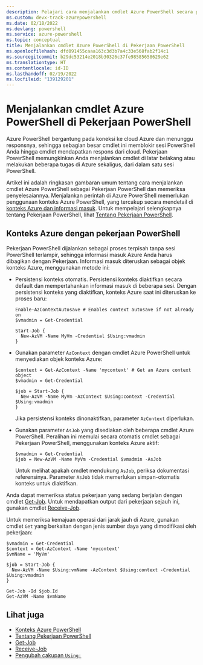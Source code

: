 ```yaml
---
description: Pelajari cara menjalankan cmdlet Azure PowerShell secara paralel atau sebagai tugas latar belakang, menggunakan -AsJob dan Start-Job.
ms.custom: devx-track-azurepowershell
ms.date: 02/18/2022
ms.devlang: powershell
ms.service: azure-powershell
ms.topic: conceptual
title: Menjalankan cmdlet Azure PowerShell di Pekerjaan PowerShell
ms.openlocfilehash: dfd091455caaa163c3d3b7a4c33e568fab2f14c1
ms.sourcegitcommit: b29dc53214e2018b30326c37fe98585658629e62
ms.translationtype: HT
ms.contentlocale: id-ID
ms.lasthandoff: 02/19/2022
ms.locfileid: "139129201"
---
```

# <a name="run-azure-powershell-cmdlets-in-powershell-jobs"></a>Menjalankan cmdlet Azure PowerShell di Pekerjaan PowerShell

Azure PowerShell bergantung pada koneksi ke cloud Azure dan menunggu responsnya, sehingga sebagian besar cmdlet ini memblokir sesi PowerShell Anda hingga cmdlet mendapatkan respons dari cloud. Pekerjaan PowerShell memungkinkan Anda menjalankan cmdlet di latar belakang atau melakukan beberapa tugas di Azure sekaligus, dari dalam satu sesi PowerShell.

Artikel ini adalah ringkasan gambaran umum tentang cara menjalankan cmdlet Azure PowerShell sebagai Pekerjaan PowerShell dan memeriksa penyelesaiannya. Menjalankan perintah di Azure PowerShell memerlukan penggunaan konteks Azure PowerShell, yang tercakup secara mendetail di [konteks Azure dan informasi masuk](context-persistence.md). Untuk mempelajari selengkapnya tentang Pekerjaan PowerShell, lihat [Tentang Pekerjaan PowerShell](/powershell/module/microsoft.powershell.core/about/about_jobs).

## <a name="azure-contexts-with-powershell-jobs"></a>Konteks Azure dengan pekerjaan PowerShell

Pekerjaan PowerShell dijalankan sebagai proses terpisah tanpa sesi PowerShell terlampir, sehingga informasi masuk Azure Anda harus dibagikan dengan Pekerjaan. Informasi masuk diteruskan sebagai objek konteks Azure, menggunakan metode ini:

- Persistensi konteks otomatis. Persistensi konteks diaktifkan secara default dan mempertahankan informasi masuk di beberapa sesi. Dengan persistensi konteks yang diaktifkan, konteks Azure saat ini diteruskan ke proses baru:

  ```azurepowershell-interactive
  Enable-AzContextAutosave # Enables context autosave if not already on
  $vmadmin = Get-Credential

  Start-Job {
    New-AzVM -Name MyVm -Credential $Using:vmadmin
  }
  ```

- Gunakan parameter `AzContext` dengan cmdlet Azure PowerShell untuk menyediakan objek konteks Azure:

  ```azurepowershell-interactive
  $context = Get-AzContext -Name 'mycontext' # Get an Azure context object
  $vmadmin = Get-Credential

  $job = Start-Job {
    New-AzVM -Name MyVm -AzContext $Using:context -Credential $Using:vmadmin
  }
  ```

  Jika persistensi konteks dinonaktifkan, parameter `AzContext` diperlukan.

- Gunakan parameter `AsJob` yang disediakan oleh beberapa cmdlet Azure PowerShell. Peralihan ini memulai secara otomatis cmdlet sebagai Pekerjaan PowerShell, menggunakan konteks Azure aktif:

  ```azurepowershell-interactive
  $vmadmin = Get-Credential
  $job = New-AzVM -Name MyVm -Credential $vmadmin -AsJob
  ```

  Untuk melihat apakah cmdlet mendukung `AsJob`, periksa dokumentasi referensinya. Parameter `AsJob` tidak memerlukan simpan-otomatis konteks untuk diaktifkan.

Anda dapat memeriksa status pekerjaan yang sedang berjalan dengan cmdlet [Get-Job](/powershell/module/microsoft.powershell.core/get-job). Untuk mendapatkan output dari pekerjaan sejauh ini, gunakan cmdlet [Receive-Job](/powershell/module/microsoft.powershell.core/receive-job).

Untuk memeriksa kemajuan operasi dari jarak jauh di Azure, gunakan cmdlet `Get` yang berkaitan dengan jenis sumber daya yang dimodifikasi oleh pekerjaan:

```azurepowershell-interactive
$vmadmin = Get-Credential
$context = Get-AzContext -Name 'mycontext'
$vmName = 'MyVm'

$job = Start-Job {
  New-AzVM -Name $Using:vmName -AzContext $Using:context -Credential $Using:vmadmin
}

Get-Job -Id $job.Id
Get-AzVM -Name $vmName
```

## <a name="see-also"></a>Lihat juga

- [Konteks Azure PowerShell](context-persistence.md)
- [Tentang Pekerjaan PowerShell](/powershell/module/microsoft.powershell.core/about/about_jobs)
- [Get-Job](/powershell/module/microsoft.powershell.core/get-job)
- [Receive-Job](/powershell/module/microsoft.powershell.core/receive-job)
- [Pengubah cakupan `Using:`](/powershell/module/microsoft.powershell.core/about/about_scopes#the-using-scope-modifier)
